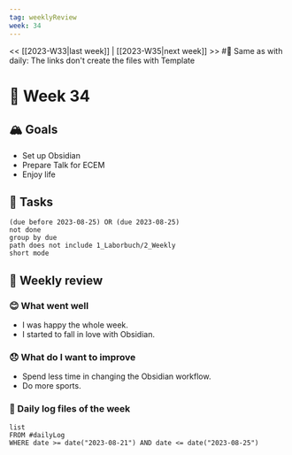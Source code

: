 ```yaml
---
tag: weeklyReview
week: 34 
---
```

<< [[2023-W33|last week]] | [[2023-W35|next week]] >> 
#🚧 Same as with daily: The links don't create the files with Template
# 🚀 Week 34

## 🏔 Goals
- Set up Obsidian
- Prepare Talk for ECEM
- Enjoy life

## 🐾 Tasks
```tasks
(due before 2023-08-25) OR (due 2023-08-25)
not done
group by due
path does not include 1_Laborbuch/2_Weekly
short mode
```


## 📜 Weekly review 
### 😊 What went well
- I was happy the whole week. 
- I started to fall in love with Obsidian.
### 😞 What do I want to improve
- Spend less time in changing the Obsidian workflow.
- Do more sports.

### 🌴 Daily log files of the week
```dataview
list
FROM #dailyLog
WHERE date >= date("2023-08-21") AND date <= date("2023-08-25")
```

